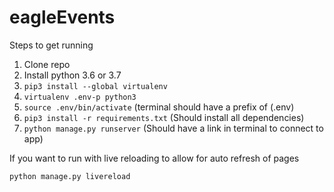 # eagleEvents

Steps to get running
1. Clone repo
2. Install python 3.6 or 3.7
3. `pip3 install --global virtualenv`
4. `virtualenv .env-p python3`
5. `source .env/bin/activate` (terminal should have a prefix of (.env)
6. `pip3 install -r requirements.txt` (Should install all dependencies)
7. `python manage.py runserver` (Should have a link in terminal to connect to app)

If you want to run with live reloading to allow for auto refresh of pages

`python manage.py livereload`
